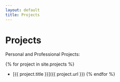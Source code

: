 ```yaml
---
layout: default
title: Projects
---
```


# Projects

Personal and Professional Projects:

{% for project in site.projects %}
- [{{ project.title }}]({{ project.url }})
{% endfor %}
